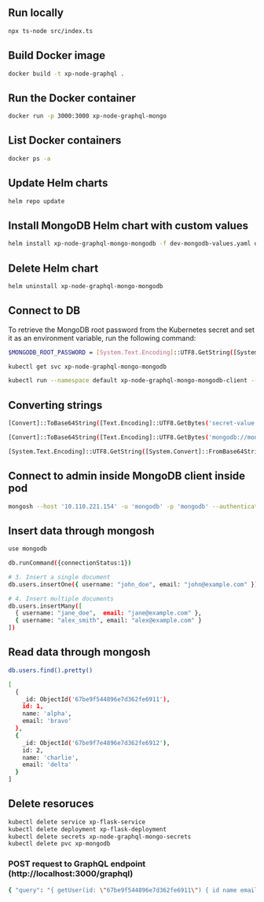 ## Run locally

```sh
npx ts-node src/index.ts
```

## Build Docker image

```sh
docker build -t xp-node-graphql .
```

## Run the Docker container

```sh
docker run -p 3000:3000 xp-node-graphql-mongo
```

## List Docker containers

```sh
docker ps -a
```

## Update Helm charts

```sh
helm repo update
```

## Install MongoDB Helm chart with custom values

```sh
helm install xp-node-graphql-mongo-mongodb -f dev-mongodb-values.yaml oci://registry-1.docker.io/bitnamicharts/mongodb
```

## Delete Helm chart

```sh
helm uninstall xp-node-graphql-mongo-mongodb
```

## Connect to DB

To retrieve the MongoDB root password from the Kubernetes secret and set it as an environment variable, run the following command:

```sh
$MONGODB_ROOT_PASSWORD = [System.Text.Encoding]::UTF8.GetString([System.Convert]::FromBase64String((kubectl get secret --namespace default xp-node-graphql-mongo-mongodb -o jsonpath="{.data.mongodb-root-password}")))

kubectl get svc xp-node-graphql-mongo-mongodb

kubectl run --namespace default xp-node-graphql-mongo-mongodb-client --rm --tty -i --restart='Never' --env="MONGODB_ROOT_PASSWORD=$MONGODB_ROOT_PASSWORD" --image docker.io/bitnami/mongodb:8.0.3-debian-12-r0 --command -- bash
```

## Converting strings

```sh
[Convert]::ToBase64String([Text.Encoding]::UTF8.GetBytes('secret-value'))

[Convert]::ToBase64String([Text.Encoding]::UTF8.GetBytes('mongodb://mongodb-username:mongodb-password@xp-node-graphql-mongo-mongodb.default.svc.cluster.local:27017/mongodb-database'))

[System.Text.Encoding]::UTF8.GetString([System.Convert]::FromBase64String('encoded-value'))
```

## Connect to admin inside MongoDB client inside pod

```sh
mongosh --host '10.110.221.154' -u 'mongodb' -p 'mongodb' --authenticationDatabase 'mongodb'
```

## Insert data through mongosh

```sh
use mongodb
```

```sh
db.runCommand({connectionStatus:1})
```

```sh
# 3. Insert a single document
db.users.insertOne({ username: "john_doe", email: "john@example.com" })

# 4. Insert multiple documents
db.users.insertMany([
  { username: "jane_doe",  email: "jane@example.com" },
  { username: "alex_smith", email: "alex@example.com" }
])
```

## Read data through mongosh

```sh
db.users.find().pretty()
```

```sh
[
  {
    _id: ObjectId('67be9f544896e7d362fe6911'),
    id: 1,
    name: 'alpha',
    email: 'bravo'
  },
  {
    _id: ObjectId('67be9f7e4896e7d362fe6912'),
    id: 2,
    name: 'charlie',
    email: 'delta'
  }
]
```

## Delete resoruces

```sh
kubectl delete service xp-flask-service
kubectl delete deployment xp-flask-deployment
kubectl delete secrets xp-node-graphql-mongo-secrets
kubectl delete pvc xp-mongodb
```

### POST request to GraphQL endpoint (http://localhost:3000/graphql)

```sh
{ "query": "{ getUser(id: \"67be9f544896e7d362fe6911\") { id name email } }" }
```